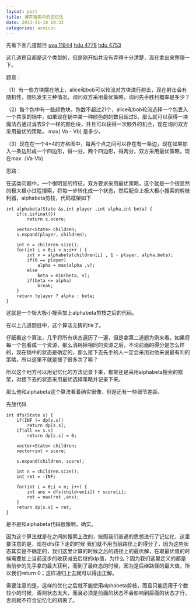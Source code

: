 ```yaml
---
layout: post
title: 博弈搜索中的记忆化
date: 2013-11-10 19:33
categories: acmicpc
---
```


先看下面几道题目 
[uva 11844](http://acm.hust.edu.cn/vjudge/problem/viewProblem.action?id=23316) 
[hdu 4778](http://acm.hdu.edu.cn/showproblem.php?pid=4778)
[hdu 4753](http://acm.hdu.edu.cn/showproblem.php?pid=4753)

这几道题目都是这个类型的，但是刚开始并没有弄得十分清楚，现在拿出来整理一下。

题意：

（1）有一些方块摆在地上，alice和bob可以轮流对方块进行射击，现在射击会有随机性，随机发生三种情况，询问双方采用最优策略，询问先手胜利概率是多少？

（2）每个包中有一些颜色块，包数不超过21个，alice和bob轮流选择一个包丢入一个共享的锅中，如果现在锅中某一种颜色的的数目超过S，那么就可以获得一块魔法石通过消去S个一样的颜色块，并且可以获得一次额外的机会，现在询问双方采用最优的策略， max( Va - Vb) 是多少。

（3）现在在一个4*4的方格图中，每两个点之间可以存在有一条边，现在如果加入一条边形成一个四边形，得一分，两个四边形，得两分，双方采用最优策略，现在max（Va-Vb)


思路：

在这类问题中，一个很明显的特征，双方要求采用最优策略，这个就是一个很显然的极大极小过程搜索，将每一步转化成一个状态，然后配合上极大极小搜索的剪枝利器，alphabeta剪枝，代码框架如下 

    int alphabeta(State &s,int player ,int alpha,int beta) {  
        if(s.isfinal())  
            return s.score;  
      
        vector<State> children;  
        s.expand(player, children);  
          
        int n = children.size();  
        for(int i = 0;i < n;i++ ) {  
            int v = alphabeta(children[i] , 1 - player, alpha,beta);  
            if(0 == player)  
                alpha = max(alpha ,v);  
            else  
                beta = min(beta, v);  
            if(beta <= alpha)  
                break;  
        }  
        return !player ? alpha : beta;  
    }  
	
这就是一个极大极小搜索加上alphabeta剪枝之后的代码。

在以上几道题目中，这个算法无情的tle了。

仔细看这个算法，几乎将所有状态遍历了一遍，但是拿第二道题为例来看，如果将每一个包看成一个资源，那么消耗掉相同的资源之后，不论前面的得分是怎么样的，现在锅中的状态是确定的，那么接下去先手的人一定会采用对他来说最有利的策略，所以这里不就是搜了很多次了嘛？

所以这个地方可以用记忆化的方法记录下来，框架还是采用alphabeta搜索的框架，对接下去的状态采用最优选择策略并记录下来。

那么他和alphabeta这个算法看着确实很像，但是还有一些细节差距。

先放代码

    int dfs(State s) {  
        if(INF != dp[s.s])  
            return dp[s.s];  
        if(all == s.s)  
            return dp[s.s] = 0;  
      
        vector<State> children;  
        vector<int > score;  
      
        s.expand(children, score);  
      
        int n = children.size();  
        int ret = -INF;  
      
        for(int i = 0;i < n; i++) {  
            int ans = dfs(children[i]) + score[i];  
            ret = max(ret ,ans);  
        }  
        return dp[s.s] = ret;  
    }  
	
是不是和alphabeta代码很像啊，确实。

因为这个算法就是在之间的搜索上改的，按照我们普通的思想进行了记忆化，这里要注意的是，现在dfs往下走的时候 我们就不用当前路径上的得分了，因为这些状态其实是不确定的，我们这里计算的时候之后的路径上的最优解，在取最优值的时候需要加上当前这步的收获减去后继的dp值，为什么？因为我们这里定义的都是当前步的先手拿的最大获利，而到了最终态的时候，因为是后继路径的最大值，所以我们return 0；这样递归上去就可以得出正解。

需要注意的是，这样的优化之后就不能使用alphabeta剪枝，而且只能适用于个数较小的时候，否则状态太大，而且必须是前面的状态不会影响到后面的状态才行，否则就不符合记忆化的初衷了。
